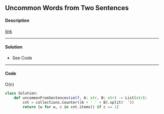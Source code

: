 ## Uncommon Words from Two Sentences

#### Description

[link](https://leetcode.com/problems/Uncommon-Words-from-Two-Sentences/)

---

#### Solution

- See Code

---

#### Code

O(n)

```python
class Solution:
    def uncommonFromSentences(self, A: str, B: str) -> List[str]:
        cnt = collections.Counter((A + ' ' + B).split(' '))
        return [w for w, c in cnt.items() if c == 1]
```